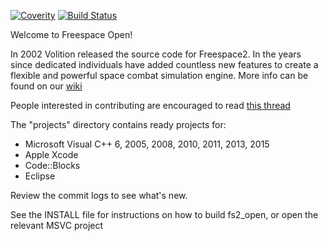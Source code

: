 [![Coverity](https://scan.coverity.com/projects/870/badge.svg)](https://scan.coverity.com/projects/870)
[![Build Status](https://travis-ci.org/scp-fs2open/fs2open.github.com.svg?branch=master)](https://travis-ci.org/scp-fs2open/fs2open.github.com)

Welcome to Freespace Open!

In 2002 Volition released the source code for Freespace2. In the years since dedicated individuals have added countless new features to create a flexible and powerful space combat simulation engine. More info can be found on our [wiki](http://www.hard-light.net/wiki/index.php/Source_Code_Project)

People interested in contributing are encouraged to read [this thread](http://www.hard-light.net/forums/index.php?topic=82688.0)

The "projects" directory contains ready projects for:
* Microsoft Visual C++ 6, 2005, 2008, 2010, 2011, 2013, 2015
* Apple Xcode
* Code::Blocks
* Eclipse


Review the commit logs to see what's new.

See the INSTALL file for instructions on how to build fs2_open, or open the relevant MSVC project
